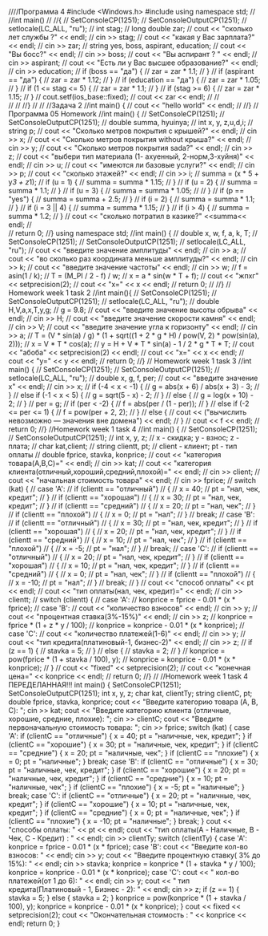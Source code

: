 ////Программа 4
#include <Windows.h>
#include <iostream>
using namespace std;
//
//int main()
//
//{
//	SetConsoleCP(1251);
//	SetConsoleOutputCP(1251);
//	setlocale(LC_ALL, "ru");
//	int stag;
//	long double zar;
//	cout << "сколько лет службы ?" << endl;
//	cin >> stag;
//	cout << "какая у Вас зарплата?" << endl;
//	cin >> zar;
//	string yes, boss, aspirant, education;
//	cout << "Вы босс?" << endl;
//	cin >> boss;
//	cout << "Вы аспирант ? " << endl;
//	cin >> aspirant;
//	cout << "Есть ли у Вас высшее образование?" << endl;
//	cin >> education;
//	if (boss == "да") {
//		zar = zar * 1.1;
//	}
//	if (aspirant == "да") {
//		zar = zar * 1.12;
//	}
//	if (education == "да") {
//		zar = zar * 1.05;
//	}
//	if (1 <= stag <= 5) {
//		zar = zar * 1.1;
//	}
//	if (stag >= 6) {
//		zar = zar * 1.15;
//	}
//	cout.setf(ios_base::fixed);
//	cout << zar << endl;
//
//		
//
//
//}
//
// //Задача 2
//int main() {
//	cout << "hello world" << endl;
//
//}
// Программа 05 Homework
//int main() {
//  SetConsoleCP(1251);
//  SetConsoleOutputCP(1251);
//  double summa, hyuinya;
//  int x, y, z,u,d,i;
//  string p;
//  cout << "Сколько метров покрытия с крышей?" << endl;
//  cin >> x;
//  cout << "Сколько метров покрытия without крыша?" << endl;
//  cin >> y;
//  cout <<  "Сколько метров покрытия sada?" << endl;
//  cin >> z;
//  cout << "выбери тип материала (1- ахуенный, 2-норм,3-хуйня)" << endl;
//  cin >> u;
//  cout << "имеются ли базовые услуги?" << endl;
//  cin >> p;
//  cout << "сколько этажей?" << endl;
//  cin >> i;
//  summa = (x * 5 + y*3 + z*1);
//  if (u = 1) {
//    summa = summa * 1.15;
//  }
//  if (u = 2) {
//    summa = summa * 1.1;
//  }
//  if (u = 3) {
//    summa = summa * 1.05;
//
//  }
//  if (p == "yes") {
//    summa = summa + 2.5;
//  }
//  if (i = 2) {
//    summa = summa * 1.1;
//  }
//  if (i = 3 || 4) {
//    summa = summa * 1.15;
//  }
//  if (i > 4) {
//    summa = summa * 1.2;
//  }
//  cout << "сколько потратил в казике?" <<summa<< endl;
//  
//  return 0;
//}
using namespace std;
//int main() {
//	double x, w, f, a, k, T;
//	SetConsoleCP(1251);
//	SetConsoleOutputCP(1251);
//	setlocale(LC_ALL, "ru");
//	cout << "введите значение амплитуды" << endl;
//	cin >> a;
//	cout << "во сколько раз координата меньше амплитуды?" << endl;
//	cin >> k;
//	cout << "введите значение частоты" << endl;
//	cin >> w;
//	f = asin(1 / k);
//	T = (M_PI / 2 - f) / w;
//	x = a * sin(w * T + f);
//	cout << "жпхг" << setprecision(2);
//	cout << "x=" << x << endl;
//	return 0;
//
//}
// Homework week 1 task 2
//int main(){
//	SetConsoleCP(1251);
//	SetConsoleOutputCP(1251);
//	setlocale(LC_ALL, "ru");
//	double H,V,a,x,T,y,g;
//	g = 9.8;
//	cout << "введите значение высоты обрыва" << endl;
//	cin >> H;
//	cout << "введите значение скорости камня" << endl;
//	cin >> V;
//	cout << "введите значение угла к горизонту" << endl;
//	cin >> a;
//	T = (V * sin(a) / g) * (1 + sqrt((1 + 2 * g * H) / pow(V, 2) * pow(sin(a), 2)));
//	x = V * T * cos(a);
//	y = H + V * T * sin(a) - 1 / 2 * g * T * T;
//	cout << "абоба" << setprecision(2) << endl;
//	cout << "x=" << x << endl;
//	cout <<	"y=" << y << endl;
//	return 0;
//}
// Homework week 1 task 3
//int main() {
//	SetConsoleCP(1251);
//	SetConsoleOutputCP(1251);
//	setlocale(LC_ALL, "ru");
//	double x, g, f, per;
//	cout << "введите значение x" << endl;
//	cin >> x;
//	if (-4 < x < -1) {
//		g = abs(x + 6) / abs(x + 3) - 3;
//	}
//	else if (-1 < x < 5) {
//		g = sqrt(5 - x) - 2;
//	}
//	else {
//		g = log(x + 10) - 2;
//	}
//	per = g;
//	if (per < -2) {
//		f = abs(per / (1 - per));
//	}
//	else if (-2 <= per <= 1) {
//		f = pow(per + 2, 2);
//	}
//	else {
//		cout << ("вычислить невозможно — значения вне домена") << endl;
//	}
//	cout << f << endl;
//	return 0;
//}
//Homework week 1 task 4
//int main() {
//	SetConsoleCP(1251);
//	SetConsoleOutputCP(1251);
//	int x, y, z; // x - скидка; y - взнос; z - плата;
//	char kat,client;
//	string clientt, pt; // client - клиент; pt - тип оплаты
//	double fprice, stavka, konprice;
//	cout << "категория товара(A,B,C)=" << endl; 
//	cin >> kat;
//	cout << "категория клиента(отличный,хороший,средний,плохой)=" << endl;
//	cin >> client;
//	cout << "начальная стоимость товара" << endl;
//	cin >> fprice;
//	switch (kat) {
//	case 'A':
//		if (clientt == "отличный")
//		{
//			x = 40;
//			pt = "нал, чек, кредит";
//		}
//		if (clientt == "хорошая")
//		{
//			x = 30;
//			pt = "нал, чек, кредит";
//		}
//		if (clientt == "средний")
//		{
//			x = 20;
//			pt = "нал, чек";
//		}
//		if (clientt == "плохой")
//		{
//			x = 0;
//			pt = "нал";
//		}
//		break;
//	case 'B':
//		if (clientt == "отличный")
//		{
//			x = 30;
//			pt = "нал, чек, кредит";
//		}
//		if (clientt == "хорошая")
//		{
//			x = 20;
//			pt = "нал, чек, кредит";
//		}
//		if (clientt == "средний")
//		{
//			x = 10;
//			pt = "нал, чек";
//		}
//		if (clientt == "плохой")
//		{
//			x = -5;
//			pt = "нал";
//		}
//		break;
//	case 'C':
//		if (clientt == "отличный")
//		{
//			x = 20;
//			pt = "нал, чек, кредит";
//		}
//		if (clientt == "хорошая")
//		{
//			x = 10;
//			pt = "нал, чек, кредит";
//		}
//		if (clientt == "средний")
//		{
//			x = 0;
//			pt = "нал, чек";
//		}
//		if (clientt == "плохой")
//		{
//			x = -10;
//			pt = "нал";
//		}
//		break;
//	}
//	cout << "способ оплаты" << pt << endl;
//	cout << "тип оплаты(нал, чек, кредит)=" << endl;
//	cin >> clientt;
//	switch (clientt) {
//	case 'A':
//		konprice = fprice - 0.01 * (x * fprice);
//	case 'B':
//		cout << "количество взносов" << endl;
//		cin >> y;
//		cout << "процентная ставка(3%-15%)" << endl;
//		cin >> z;
//		konprice = fprice * (1 + z * y / 100);
//		konprice = konprice - 0.01 * (x * konprice);
//	case 'C':
//		cout << "количество платежей(1-6)" << endl;
//		cin >> y;
//		cout << "тип кредита(платиновый-1, бизнес-2)" << endl;
//		cin >> z;
//		if (z == 1) {
//			stavka = 5;
//		}
//		else {
//			stavka = 2;
//		}
//		konprice = pow(fprice * (1 + stavka / 100), y);
//		konprice = konprice - 0.01 * (x * konprice);
//	}
//	cout << "fixed" << setprecision(2);
//	cout << "конечная цена=" << konprice << endl;
//	return 0;
//}
// //Homework week 1 task 4 ПЕРЕДЕЛАННАЯ!!!
int main() {
    SetConsoleCP(1251);
    SetConsoleOutputCP(1251);
    int x, y, z;
    char kat, clientTy;
    string clientC, pt;
    double fprice, stavka, konprice;
    cout << "Введите категорию товара (A, B, C): ";
    cin >> kat;
    cout << "Введите категорию клиента (отличные, хорошие, средние, плохие): ";
    cin >> clientC;
    cout << "Введите первоначальную стоимость товара: ";
    cin >> fprice;
    switch (kat) {
    case 'A':
        if (clientC == "отличные")
        {
            x = 40;
            pt = "наличные, чек, кредит";
        }
        if (clientC == "хорошие")
        {
            x = 30;
            pt = "наличные, чек, кредит";
        }
        if (clientC == "средние")
        {
            x = 20;
            pt = "наличные, чек";
        }
        if (clientC == "плохие")
        {
            x = 0;
            pt = "наличные";
        }
        break;
    case 'B':
        if (clientC == "отличные")
        {
            x = 30;
            pt = "наличные, чек, кредит";
        }
        if (clientC == "хорошие")
        {
            x = 20;
            pt = "наличные, чек, кредит";
        }
        if (clientC == "средние")
        {
            x = 10;
            pt = "наличные, чек";
        }
        if (clientC == "плохие")
        {
            x = -5;
            pt = "наличные";
        }
        break;
    case 'C':
        if (clientC == "отличные")
        {
            x = 20;
            pt = "наличные, чек, кредит";
        }
        if (clientC == "хорошие")
        {
            x = 10;
            pt = "наличные, чек, кредит";
        }
        if (clientC == "средние")
        {
            x = 0;
            pt = "наличные, чек";
        }
        if (clientC == "плохие")
        {
            x = -10;
            pt = "наличные";
        }
        break;
    }
    cout << "способы оплаты: " << pt << endl;
    cout << "тип оплаты(A - Наличные, B - Чек, C - Кредит) : " << endl;
    cin >> clientTy;
    switch (clientTy) {
    case 'A':
        konprice = fprice - 0.01 * (x * fprice);
    case 'B':
        cout << "Введите кол-во взносов: " << endl;
        cin >> y;
        cout << "Введите процентную ставку( 3% до 15%): " << endl;
        cin >> stavka;
        konprice = konprice * (1 + stavka * y / 100);
        konprice = konprice - 0.01 * (x * konprice);
    case 'C':
        cout << " кол-во платежей(от 1 до 6): " << endl;
        cin >> y;
        cout << " тип кредита(Платиновый - 1, Бизнес - 2): " << endl;
        cin >> z;
        if (z == 1) {
            stavka = 5;
        }
        else {
            stavka = 2;
        }
        konprice = pow(konprice * (1 + stavka / 100), y);
        konprice = konprice - 0.01 * (x * konprice);
    }
    cout << fixed << setprecision(2);
    cout << "Окончательная стоимость : " << konprice << endl;
    return 0;
}




	



